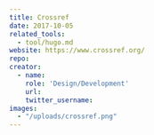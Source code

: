 ```yaml
---
title: Crossref
date: 2017-10-05
related_tools:
  - tool/hugo.md
website: https://www.crossref.org/
repo:
creator:
  - name:
    role: 'Design/Development'
    url:
    twitter_username:
images:
  - "/uploads/crossref.png"
---
```

